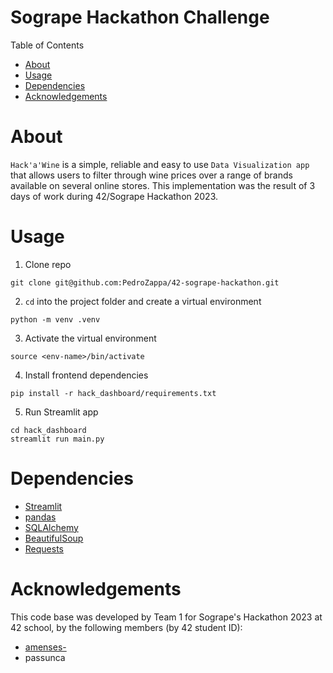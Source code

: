 # Sogrape Hackathon Challenge

Table of Contents
- [About](#about)
- [Usage](#usage)
- [Dependencies](#dependencies)
- [Acknowledgements](#acknowledgements)

# About

`Hack'a'Wine` is a simple, reliable and easy to use `Data Visualization app` that allows users to filter through wine prices over a range of brands available on several online stores. This implementation was the result of 3 days of work during 42/Sogrape Hackathon 2023.

# Usage

1. Clone repo
```shell
git clone git@github.com:PedroZappa/42-sogrape-hackathon.git
```

2. `cd` into the project folder and create a virtual environment
```shell
python -m venv .venv
```

3. Activate the virtual environment
```shell
source <env-name>/bin/activate
```

4. Install frontend dependencies
```shell
pip install -r hack_dashboard/requirements.txt
```

5. Run Streamlit app
```shell
cd hack_dashboard
streamlit run main.py
```

# Dependencies

- [Streamlit](https://streamlit.io/)
- [pandas](https://pandas.pydata.org/docs/)
- [SQLAlchemy](https://www.sqlalchemy.org/)
- [BeautifulSoup](https://www.crummy.com/software/BeautifulSoup/)
- [Requests](https://docs.python-requests.org/en/latest/)

# Acknowledgements 

This code base was developed by Team 1 for Sogrape's Hackathon 2023 at 42 school, by the following members (by 42 student ID):
- [amenses-](https://github.com/mzsv)
- passunca
